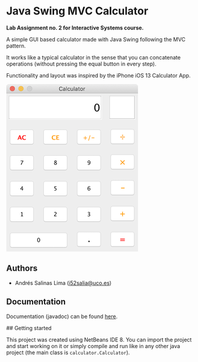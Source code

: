 # Java Swing MVC Calculator

**Lab Assignment no. 2 for Interactive Systems course.**

A simple GUI based calculator made with Java Swing following the MVC pattern.

It works like a typical calculator in the sense that you can concatenate operations (without pressing the equal button in every step).

Functionality and layout was inspired by the iPhone iOS 13 Calculator App.

![Image of the calculator running on MacOS](docs/images/CalculatorMacGUI.png)



## Authors

* Andrés Salinas Lima ([i52salia@uco.es](mailto:i52salia@uco.es))



## Documentation

Documentation (javadoc) can be found [here](https://andressalinas97.github.io/Java-Swing-MVC-Calculator/javadoc/).



## Getting started

This project was created using NetBeans IDE 8. You can import the project and start working on it or simply compile and run like in any other java project (the main class is `calculator.Calculator`).
